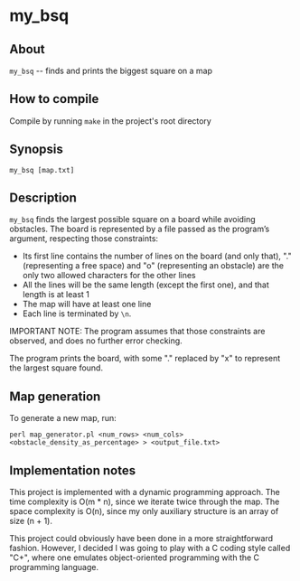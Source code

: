 # my_bsq

## About

`my_bsq` -- finds and prints the biggest square on a map

## How to compile

Compile by running `make` in the project's root directory

## Synopsis

`my_bsq [map.txt]`

## Description

`my_bsq` finds the largest possible square on a board while avoiding obstacles. The board is represented by a file passed as the program’s argument, respecting those constraints:

- Its first line contains the number of lines on the board (and only that), "." (representing a free space) and "o" (representing an obstacle) are the only two allowed characters for the other lines
- All the lines will be the same length (except the first one), and that length is at least 1
- The map will have at least one line
- Each line is terminated by `\n`.

IMPORTANT NOTE: The program assumes that those constraints are observed, and does no further error checking. 

The program prints the board, with some "." replaced by "x" to represent the largest square found.

## Map generation

To generate a new map, run:

`perl map_generator.pl <num_rows> <num_cols> <obstacle_density_as_percentage> > <output_file.txt>`

## Implementation notes

This project is implemented with a dynamic programming approach. The time complexity is O(m * n), since we iterate twice through the map. The space complexity is O(n), since my only auxiliary structure is an array of size (n + 1).

This project could obviously have been done in a more straightforward fashion. However, I decided I was going to play with a C coding style called "C+", where one emulates object-oriented programming with the C programming language.